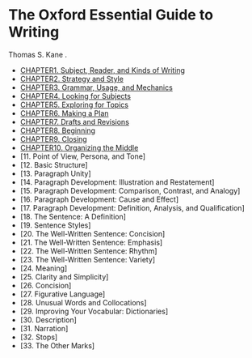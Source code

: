 # The Oxford Essential Guide to Writing

Thomas S. Kane . 

- [CHAPTER1. Subject, Reader, and Kinds of Writing](chapter1.md)
- [CHAPTER2. Strategy and Style](chapter2.md)
- [CHAPTER3. Grammar, Usage, and Mechanics](chapter3.md)
- [CHAPTER4. Looking for Subjects](chapter4.md)
- [CHAPTER5. Exploring for Topics](chapter5.md)
- [CHAPTER6. Making a Plan](chapter6.md)
- [CHAPTER7. Drafts and Revisions](chapter7.md)
- [CHAPTER8. Beginning](chapter8.md)
- [CHAPTER9. Closing](chapter9.md)
- [CHAPTER10. Organizing the Middle](chapter10.md)
- [11. Point of View, Persona, and Tone]
- [12. Basic Structure]
- [13. Paragraph Unity]
- [14. Paragraph Development: Illustration and Restatement]
- [15. Paragraph Development: Comparison, Contrast, and Analogy]
- [16. Paragraph Development: Cause and Effect]
- [17. Paragraph Development: Definition, Analysis, and Qualification]
- [18. The Sentence: A Definition]
- [19. Sentence Styles]
- [20. The Well-Written Sentence: Concision]
- [21. The Well-Written Sentence: Emphasis]
- [22. The Well-Written Sentence: Rhythm]
- [23. The Well-Written Sentence: Variety]
- [24. Meaning]
- [25. Clarity and Simplicity]
- [26. Concision]
- [27. Figurative Language]
- [28. Unusual Words and Collocations]
- [29. Improving Your Vocabular: Dictionaries]
- [30. Description]
- [31. Narration]
- [32. Stops]
- [33. The Other Marks]
